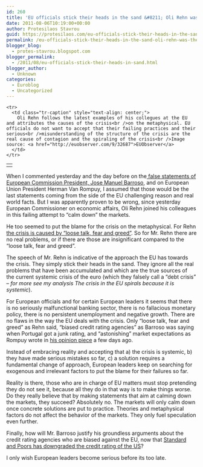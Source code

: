 ```yaml
---
id: 260
title: 'EU officials stick their heads in the sand &#8211; Oli Rehn was the latest'
date: 2011-08-06T10:19:00+00:00
author: Protesilaos Stavrou
guid: https://protesilaos.com/eu-officials-stick-their-heads-in-the-sand-oli-rehn-was-the-latest/
permalink: /eu-officials-stick-their-heads-in-the-sand-oli-rehn-was-the-latest/
blogger_blog:
  - protes-stavrou.blogspot.com
blogger_permalink:
  - /2011/08/eu-officials-stick-their-heads-in-sand.html
blogger_author:
  - Unknown
categories:
  - Euroblog
  - Uncategorized
---
```

<div dir="ltr" style="text-align: left;" trbidi="on">
  <table align="center" cellpadding="0" cellspacing="0" class="tr-caption-container" style="margin-left: auto; margin-right: auto; text-align: center;">
    <tr>
      <td style="text-align: center;">
      </td>
    </tr>
    
    <tr>
      <td class="tr-caption" style="text-align: center;">
        Oli Rehn follows the latest examples of his collegues at the EU and attributes the causes of the crisis<br />on the metaphysical. EU officials do not want to accept that their failing practices and their serious<br />misunderstanding of the structure of the crisis are the real cause of contagion and the spiraling of the crisis<br />Image source: <a href="http://euobserver.com/9/32687">EUObserver</a>
      </td>
    </tr>
  </table>
  
  <p>
    When I commented yesterday and the day before on the<a href="http://protes-stavrou.blogspot.com/2011/08/now-barroso-wants-to-expand-efsf-you.html"> false statements of European Commission President, Jose Manuel Barroso,</a> and on European Union President Herman Van Rompuy, I assumed that those would be the last statements coming from the side of the EU challenging reason and real world facts. But I was apparently proven to be wrong, since yesterday European Commissioner on economic affairs, Oli Rehn joined his colleagues in this failing attempt to &#8220;calm down&#8221; the markets.
  </p>
  
  <p>
    He too seemed to put the blame for the crisis on the metaphysical. For Rehn <a href="http://euobserver.com/9/32687">the crisis is caused by &#8220;loose talk, fear and greed&#8221;</a>. So for Mr. Rehn there are no real problems, or if there are those are insignificant compared to the &#8220;loose talk, fear and greed&#8221;.
  </p>
  
  <p>
    The speech of Mr. Rehn is indicative of the approach the EU has towards the crisis. They simply stick their heads in the sand. They ignore all the real problems that have been accumulated and which are the true sources of the current systemic crisis of the euro (which they falsely call a &#8220;debt crisis&#8221; &#8211; <i>for more see my analysis The crisis in the EU spirals because it is systemic</i>).
  </p>
  
  <p>
    For European officials and for certain European leaders it seems that there is no seriously malfunctional banking sector, there is no fallacious monetary policy, there is no persistent unemployment and negative growth. There are no flaws in the way the EU deals with the crisis. Only &#8220;loose talk, fear and greed&#8221; as Rehn said, &#8220;biased credit rating agencies&#8221; as Barroso was saying when Portugal got a junk rating, and &#8220;astonishing&#8221; market expectations as Rompuy wrote in <a href="http://www.consilium.europa.eu/uedocs/cms_data/docs/pressdata/en/ec/124138.pdf">his opinion piece</a> a few days ago.
  </p>
  
  <p>
    Instead of embracing reality and accepting that a) the crisis is systemic, b) they have made serious mistakes so far, c) a solution requires a fundamental change of approach, European leaders keep on searching for exogenous and irrelevant factors to put the blame for their failures so far.
  </p>
  
  <p>
    Reality is there, those who are in charge of EU matters must stop pretending they do not see it, because all they do in that way is to make things worse. Do they really believe that by making statements that aim at calming down the markets, they succeed? Absolutely no. The markets will only calm down once concrete solutions are put to practice. Theories and metaphysical factors do not affect the behavior of the markets. They only fuel speculation even further.
  </p>
  
  <p>
    Finally, how will Mr. Barroso justify his groundless arguments about the credit rating agencies who are biased against the EU, now that <a href="http://www.bloomberg.com/news/2011-08-06/u-s-credit-rating-cut-by-s-p-for-first-time-on-deficit-reduction-accord.html">Standard and Poors has downgraded the credit rating of the US</a>?
  </p>
  
  <p>
    I only wish European leaders become serious before its too late.
  </p>
</div>